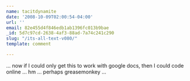 ```yaml
---
name: tacitdynamite
date: '2008-10-09T02:00:54-04:00'
url: ''
email: 82e455d4f846edb1ab1396fc013b9bae
_id: 5d7c97cd-2638-4af3-88ad-7a74c241c290
slug: "/its-all-text-v080/"
template: comment

---
```


... now if I could only get this to work with google docs, then I could code online ... hm ... perhaps greasemonkey ...
